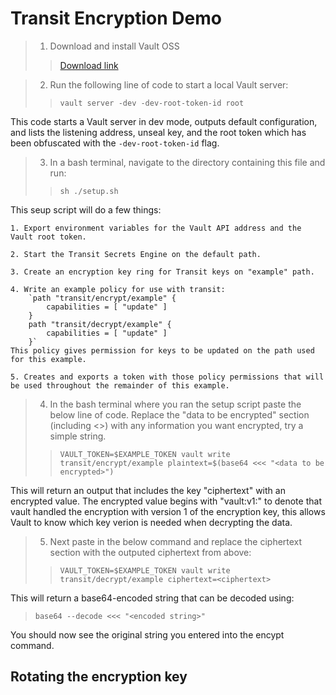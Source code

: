 # Transit Encryption Demo

>1. Download and install Vault OSS
>
>>[Download link](https://developer.hashicorp.com/vault/downloads)

>2. Run the following line of code to start a local Vault server:
>
>>`vault server -dev -dev-root-token-id root`

This code starts a Vault server in dev mode, outputs default configuration, and lists the listening address, unseal key, and the root token which has been obfuscated with the `-dev-root-token-id` flag.

>3. In a bash terminal, navigate to the directory containing this file and run:
>
>>`sh ./setup.sh`

This seup script will do a few things:

    1. Export environment variables for the Vault API address and the Vault root token.
    
    2. Start the Transit Secrets Engine on the default path.
    
    3. Create an encryption key ring for Transit keys on "example" path.

    4. Write an example policy for use with transit:
        `path "transit/encrypt/example" {
            capabilities = [ "update" ]
        }
        path "transit/decrypt/example" {
            capabilities = [ "update" ]
        }`
    This policy gives permission for keys to be updated on the path used for this example.
    
    5. Creates and exports a token with those policy permissions that will be used throughout the remainder of this example.

>4. In the bash terminal where you ran the setup script paste the below line of code.  Replace the "data to be encrypted" section (including <>) with any information you want encrypted, try a simple string.
>
>>`VAULT_TOKEN=$EXAMPLE_TOKEN vault write transit/encrypt/example plaintext=$(base64 <<< "<data to be encrypted>")`

This will return an output that includes the key "ciphertext" with an encrypted value.  The encrypted value begins with "vault:v1:" to denote that vault handled the encryption with version 1 of the encryption key, this allows Vault to know which key verion is needed when decrypting the data.

>5. Next paste in the below command and replace the ciphertext section with the outputed ciphertext from above:
>
>>`VAULT_TOKEN=$EXAMPLE_TOKEN vault write transit/decrypt/example ciphertext=<ciphertext>`

This will return a base64-encoded string that can be decoded using:
>`base64 --decode <<< "<encoded string>"`

You should now see the original string you entered into the encypt command.

## Rotating the encryption key


